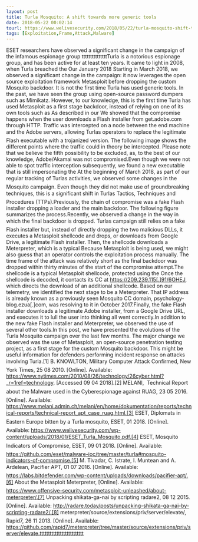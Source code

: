 ```yaml
---
layout: post
title: Turla Mosquito: A shift towards more generic tools
date: 2018-05-22 00:02:14
tourl: https://www.welivesecurity.com/2018/05/22/turla-mosquito-shift-towards-generic-tools/
tags: [Exploitation,Frame,Attack,Malware]
---
```

ESET researchers have observed a significant change in the campaign of the infamous espionage group tttttttttttttttTurla is a notorious espionage group, and has been active for at least ten years. It came to light in 2008, when Turla breached the Our January 2018 Starting in March 2018, we observed a significant change in the campaign: it now leverages the open source exploitation framework Metasploit before dropping the custom Mosquito backdoor. It is not the first time Turla has used generic tools. In the past, we have seen the group using open-source password dumpers such as Mimikatz. However, to our knowledge, this is the first time Turla has used Metasploit as a first stage backdoor, instead of relying on one of its own tools such as As described in our We showed that the compromise happens when the user downloads a Flash installer from get.adobe.com through HTTP. Traffic was intercepted on a node between the end machine and the Adobe servers, allowing Turlas operators to replace the legitimate Flash executable with a trojanized version. The following image shows the different points where the traffic could in theory be intercepted. Please note that we believe the fifth possibility to be excluded, as, to the best of our knowledge, Adobe/Akamai was not compromised.Even though we were not able to spot traffic interception subsequently, we found a new executable that is still impersonating the At the beginning of March 2018, as part of our regular tracking of Turlas activities, we observed some changes in the Mosquito campaign. Even though they did not make use of groundbreaking techniques, this is a significant shift in Turlas Tactics, Techniques and Procedures (TTPs).Previously, the chain of compromise was a fake Flash installer dropping a loader and the main backdoor. The following figure summarizes the process.Recently, we observed a change in the way in which the final backdoor is dropped. Turlas campaign still relies on a fake Flash installer but, instead of directly dropping the two malicious DLLs, it executes a Metasploit shellcode and drops, or downloads from Google Drive, a legitimate Flash installer. Then, the shellcode downloads a Meterpreter, which is a typical Because Metasploit is being used, we might also guess that an operator controls the exploitation process manually. The time frame of the attack was relatively short as the final backdoor was dropped within thirty minutes of the start of the compromise attempt.The shellcode is a typical Metasploit shellcode, protected using the Once the shellcode is decoded, it contacts its CC at https://209.239.115[.]91/6OHEJ, which directs the download of an additional shellcode. Based on our telemetry, we identified the next stage to be a Meterpreter. That IP address is already known as a previously seen Mosquito CC domain, psychology-blog.ezua[.]com, was resolving to it in October 2017.Finally, the fake Flash installer downloads a legitimate Adobe installer, from a Google Drive URL, and executes it to lull the user into thinking all went correctly.In addition to the new fake Flash installer and Meterpreter, we observed the use of several other tools.In this post, we have presented the evolutions of the Turla Mosquito campaign over the last few months. The major change we observed was the use of Metasploit, an open-source penetration testing project, as a first stage for the custom Mosquito backdoor. This might be useful information for defenders performing incident response on attacks involving Turla.[1] B. KNOWLTON, Military Computer Attack Confirmed, New York Times, 25 08 2010. [Online]. Available: https://www.nytimes.com/2010/08/26/technology/26cyber.html?_r=1ref=technology. [Accessed 09 04 2018].[2] MELANI,  Technical Report about the Malware used in the Cyberespionage against RUAG, 23 05 2016. [Online]. Available: https://www.melani.admin.ch/melani/en/home/dokumentation/reports/technical-reports/technical-report_apt_case_ruag.html.[3] ESET, Diplomats in Eastern Europe bitten by a Turla mosquito, ESET, 01 2018. [Online]. Available: https://www.welivesecurity.com/wp-content/uploads/2018/01/ESET_Turla_Mosquito.pdf.[4] ESET, Mosquito Indicators of Compromise, ESET, 09 01 2018. [Online]. Available: https://github.com/eset/malware-ioc/tree/master/turla#mosquito-indicators-of-compromise.[5] M. Tivadar, C. Istrate, I. Muntean and A. Ardelean, Pacifier APT, 01 07 2016. [Online]. Available: https://labs.bitdefender.com/wp-content/uploads/downloads/pacifier-apt/.[6] About the Metasploit Meterpreter, [Online]. Available: https://www.offensive-security.com/metasploit-unleashed/about-meterpreter/.[7] Unpacking shikata-ga-nai by scripting radare2, 08 12 2015. [Online]. Available: http://radare.today/posts/unpacking-shikata-ga-nai-by-scripting-radare2/.[8] meterpreter/source/extensions/priv/server/elevate/, Rapid7, 26 11 2013. [Online]. Available: https://github.com/rapid7/meterpreter/tree/master/source/extensions/priv/server/elevate.tttttttttttttttttttttttttt